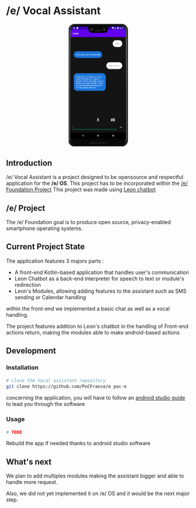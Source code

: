 # /e/ Vocal Assistant

<p align="center">
  <img src="./.github/appDemo.png" alt="image-20200623191251374" style="zoom:50%;"/>
</p>

## Introduction

/e/ Vocal Assistant is a project designed to be opensource and respectful application for the **/e/ OS**.
This project has to be incorporated within the [/e/ Foundation Project](https://gitlab.e.foundation/e)
This project was made using [Leon chatbot](https://github.com/leon-ai/leon)

## /e/  Project

The /e/ Foundation goal is to produce open source, privacy-enabled smartphone operating systems.

## Current Project State

The application features 3 majors parts :

 - A front-end Kotlin-based application that handles user's communication
 - Leon Chatbot as a back-end interpreter for speech to text or module's redirection
 - Leon's Modules, allowing adding features to the assistant such as SMS sending or Calendar handling

within the front-end we implemented a basic chat as well as a vocal handling.

The project features addition to Leon's chatbot in the handling of Front-end actions return, making the modules able to make android-based actions

## Development

### Installation

```bash
# clone the Vocal assistant repository
git clone https://github.com/PoCFrance/e poc-e
```

concerning the application, you will have to follow an [android studio guide](https://developer.android.com/guide) to lead you through the software

### Usage

```bash
# TODO
```

Rebuild the app if needed thanks to android studio software

## What's next

We plan to add multiples modules making the assistant bigger and able to handle more request.

Also, we did not yet implemented it on /e/ OS and it would be the next major step.